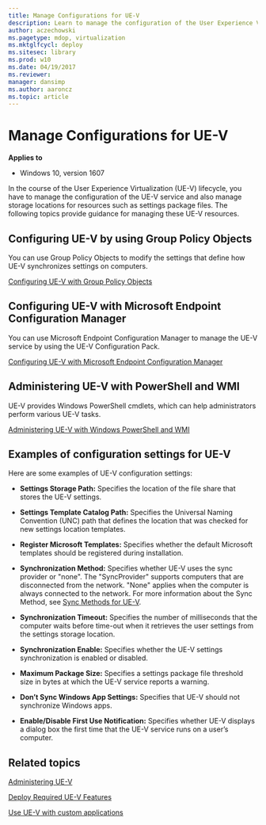 ```yaml
---
title: Manage Configurations for UE-V
description: Learn to manage the configuration of the User Experience Virtualization (UE-V) service and also learn to manage storage locations for UE-V resources.
author: aczechowski
ms.pagetype: mdop, virtualization
ms.mktglfcycl: deploy
ms.sitesec: library
ms.prod: w10
ms.date: 04/19/2017
ms.reviewer: 
manager: dansimp
ms.author: aaroncz
ms.topic: article
---
```



# Manage Configurations for UE-V

**Applies to**
-   Windows 10, version 1607

In the course of the User Experience Virtualization (UE-V) lifecycle, you have to manage the configuration of the UE-V service and also manage storage locations for resources such as settings package files. The following topics provide guidance for managing these UE-V resources.

## Configuring UE-V by using Group Policy Objects

You can use Group Policy Objects to modify the settings that define how UE-V synchronizes settings on computers.

[Configuring UE-V with Group Policy Objects](uev-configuring-uev-with-group-policy-objects.md)

## Configuring UE-V with Microsoft Endpoint Configuration Manager

You can use Microsoft Endpoint Configuration Manager to manage the UE-V service by using the UE-V Configuration Pack.

[Configuring UE-V with Microsoft Endpoint Configuration Manager](uev-configuring-uev-with-system-center-configuration-manager.md)

## Administering UE-V with PowerShell and WMI

UE-V provides Windows PowerShell cmdlets, which can help administrators perform various UE-V tasks.

[Administering UE-V with Windows PowerShell and WMI](uev-administering-uev-with-windows-powershell-and-wmi.md)

## Examples of configuration settings for UE-V

Here are some examples of UE-V configuration settings:

-   **Settings Storage Path:** Specifies the location of the file share that stores the UE-V settings.

-   **Settings Template Catalog Path:** Specifies the Universal Naming Convention (UNC) path that defines the location that was checked for new settings location templates.

-   **Register Microsoft Templates:** Specifies whether the default Microsoft templates should be registered during installation.

-   **Synchronization Method:** Specifies whether UE-V uses the sync provider or "none". The "SyncProvider" supports computers that are disconnected from the network. "None" applies when the computer is always connected to the network. For more information about the Sync Method, see [Sync Methods for UE-V](uev-sync-methods.md).

-   **Synchronization Timeout:** Specifies the number of milliseconds that the computer waits before time-out when it retrieves the user settings from the settings storage location.

-   **Synchronization Enable:** Specifies whether the UE-V settings synchronization is enabled or disabled.

-   **Maximum Package Size:** Specifies a settings package file threshold size in bytes at which the UE-V service reports a warning.

-   **Don’t Sync Windows App Settings:** Specifies that UE-V should not synchronize Windows apps.

-   **Enable/Disable First Use Notification:** Specifies whether UE-V displays a dialog box the first time that the UE-V service runs on a user’s computer.





## Related topics

[Administering UE-V](uev-administering-uev.md)

[Deploy Required UE-V Features](uev-deploy-required-features.md)

[Use UE-V with custom applications](uev-deploy-uev-for-custom-applications.md)

